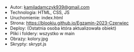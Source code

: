 - Autor: kamiladamczyk939@gmail.com
- Technologia: HTML, CSS, JS
- Uruchomienie: index.html
- Strona: https://blookiu.github.io/Egzamin-2023-Czerwiec
- Deploy: (Ostatnia osoba która aktualizowała obiekt)
- Pliki i foldery: wszystko w main
- Obrazy: kolory.jpg
- Skrypty: skrypt.js
